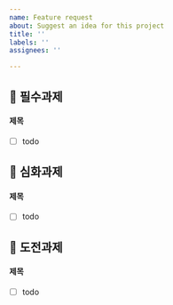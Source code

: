 ```yaml
---
name: Feature request
about: Suggest an idea for this project
title: ''
labels: ''
assignees: ''

---
```


## 📗 필수과제
#### 제목
- [ ] todo

## 📕 심화과제
#### 제목
- [ ] todo

## 📙 도전과제
#### 제목
- [ ] todo
